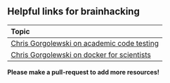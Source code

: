 ## Helpful links for brainhacking

| Topic |
|:------|
| [Chris Gorgolewski on academic code testing](https://www.slideshare.net/chrisfilo1/software-testing-for-scientists) |
| [Chris Gorgolewski on docker for scientists](https://www.slideshare.net/chrisfilo1/docker-for-scientists) |

**Please make a pull-request to add more resources!**
